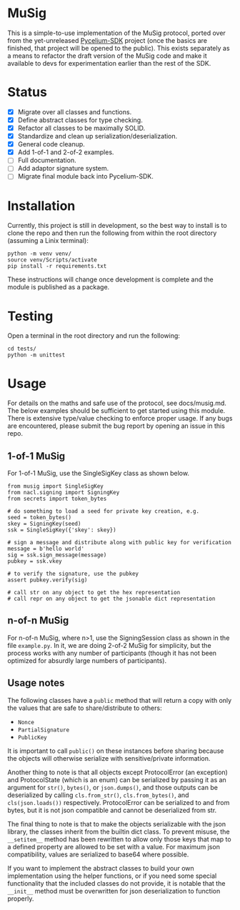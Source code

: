 # MuSig

This is a simple-to-use implementation of the MuSig protocol, ported over from
the yet-unreleased [Pycelium-SDK](https://github.com/k98kurz/pycelium-sdk)
project (once the basics are finished, that project will be opened to the
public). This exists separately as a means to refactor the draft version of the
MuSig code and make it available to devs for experimentation earlier than the
rest of the SDK.

# Status

- [x] Migrate over all classes and functions.
- [x] Define abstract classes for type checking.
- [x] Refactor all classes to be maximally SOLID.
- [x] Standardize and clean up serialization/deserialization.
- [x] General code cleanup.
- [x] Add 1-of-1 and 2-of-2 examples.
- [ ] Full documentation.
- [ ] Add adaptor signature system.
- [ ] Migrate final module back into Pycelium-SDK.

# Installation

Currently, this project is still in development, so the best way to install is
to clone the repo and then run the following from within the root directory
(assuming a Linix terminal):

```
python -m venv venv/
source venv/Scripts/activate
pip install -r requirements.txt
```

These instructions will change once development is complete and the module is
published as a package.

# Testing

Open a terminal in the root directory and run the following:

```
cd tests/
python -m unittest
```

# Usage

For details on the maths and safe use of the protocol, see docs/musig.md. The
below examples should be sufficient to get started using this module. There is
extensive type/value checking to enforce proper usage. If any bugs are encountered,
please submit the bug report by opening an issue in this repo.

## 1-of-1 MuSig

For 1-of-1 MuSig, use the SingleSigKey class as shown below.

    from musig import SingleSigKey
    from nacl.signing import SigningKey
    from secrets import token_bytes

    # do something to load a seed for private key creation, e.g.
    seed = token_bytes()
    skey = SigningKey(seed)
    ssk = SingleSigKey({'skey': skey})

    # sign a message and distribute along with public key for verification
    message = b'hello world'
    sig = ssk.sign_message(message)
    pubkey = ssk.vkey

    # to verify the signature, use the pubkey
    assert pubkey.verify(sig)

    # call str on any object to get the hex representation
    # call repr on any object to get the jsonable dict representation

## n-of-n MuSig

For n-of-n MuSig, where n>1, use the SigningSession class as shown in the file
`example.py`. In it, we are doing 2-of-2 MuSig for simplicity, but the process
works with any number of participants (though it has not been optimized for
absurdly large numbers of participants).

## Usage notes

The following classes have a `public` method that will return a copy with only
the values that are safe to share/distribute to others:
- `Nonce`
- `PartialSignature`
- `PublicKey`

It is important to call `public()` on these instances before sharing because the
objects will otherwise serialize with sensitive/private information.

Another thing to note is that all objects except ProtocolError (an exception)
and ProtocolState (which is an enum) can be serialized by passing it as an
argument for `str()`, `bytes()`, or `json.dumps()`, and those outputs can be
deserialized by calling `cls.from_str()`, `cls.from_bytes()`, and
`cls(json.loads())` respectively. ProtocolError can be serialized to and from
bytes, but it is not json compatible and cannot be deserialized from str.

The final thing to note is that to make the objects serializable with the json
library, the classes inherit from the builtin dict class. To prevent misuse, the
`__setitem__` method has been rewritten to allow only those keys that map to a
defined property are allowed to be set with a value. For maximum json
compatibility, values are serialized to base64 where possible.

If you want to implement the abstract classes to build your own implementation
using the helper functions, or if you need some special functionality that the
included classes do not provide, it is notable that the `__init__` method must
be overwritten for json deserialization to function properly.
